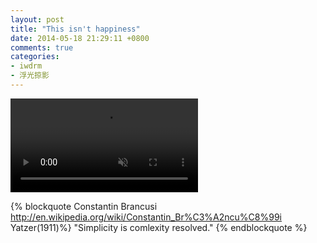 ```yaml
---
layout: post
title: "This isn't happiness"
date: 2014-05-18 21:29:11 +0800
comments: true
categories:
- iwdrm
- 浮光掠影
---
```


<video autoplay loop muted playsinline>
    <source src="{{ site.static_base }}/downloads/video/movie_clips/false_start.mp4" type="video/mp4">
    <p>Your browser doesn't support this embedded video.</p>
</video>

{% blockquote Constantin Brancusi  http://en.wikipedia.org/wiki/Constantin_Br%C3%A2ncu%C8%99i Yatzer(1911)%}
"Simplicity is comlexity resolved."
{% endblockquote %}

